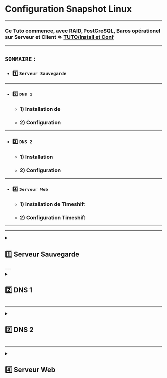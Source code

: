 # Configuration Snapshot Linux

---

### Ce Tuto commence, avec RAID, PostGreSQL, Baros opérationel sur Serveur et Client  => [TUTO/Install et Conf](https://github.com/NALSED/TUTO/tree/main/PERSO/Bareos)

---

## `SOMMAIRE` : 

* ### 1️⃣ `Serveur Sauvegarde`

   

---

* ### 2️⃣ `DNS 1`

  * ### 1) Installation de 

   * ### 2) Configuration 
---

* ### 3️⃣ `DNS 2`

   * ### 1) Installation 
   
   * ### 2) Configuration 

---

* ### 4️⃣ `Serveur Web`

  * ### 1) Installation de Timeshift

  * ### 2) Configuration Timeshift
   
---
---



<details>
<summary>
<h2>
1️⃣ Serveur Sauvegarde
</h2>
</summary>

</details>
---

<details>
<summary>
<h2>
2️⃣ DNS 1
</h2>
</summary>

### Ce Tuto commence après l'intallation du client sur le rasberry-pi voir [ici](https://github.com/NALSED/TUTO/blob/main/PERSO/Bareos/-5-Installation-Client.md#2%EF%B8%8F%E2%83%A3-instalation-client-bareos-linux-1)
## ⚠️Syncronisation des montres!!
 	timedatectl set-timezone Asia/Yerevan
 
### 1.1) Instalation Logiciel
    apt install timeshift  
    apt install rsync 
    apt install cron
    

---

## 2) Configuration 


### 2.1) Installer le script dans /root
    nano /root/ScriptSnapshot.sh 

### 2.2) Le script     
         #!/bin/bash

          SNAPSHOT_DIR="/timeshift/snapshots"

          # Supprimer tous les anciens snapshots
          sudo rm -rf "${SNAPSHOT_DIR}"/*

          # Créer un nouveau snapshot
          sudo timeshift --create --scripted

### 2.3) Droit
    chmod +x ScriptSnapshot.sh

### 2.4) Executer le Script
    ./ScriptSnapshot.sh

### 2.5) Dans l'utilisateur sednal créer le dossier du tranfert vers Bareos

      mkdir SnapshotDNS1

### 2.6) Configurer Cron
      crontab -e

### 2.6.1) Choisir l'éditeur => 1
### si erreur
      select-editor # et changer

### 2.6.2) Snapshot
		00 11 * * 0 /root/ScriptSnapshot.sh

### 2.6.3) Copie Snapshot
		
		40 11 * * 0 rsync -a /timeshift/snapshots /home/sednal/TotalDNS1/SnapshotDNS1/

![image](https://github.com/user-attachments/assets/6682cab8-388f-4e79-aace-ada706e670a6)




</details>

---

<details>
<summary>
<h2>
2️⃣ DNS 2
</h2>
</summary>

## 1) Installation 

### 1.1) Instalation Logiciel
    apt install timeshift  
    apt install rsync
    apt install sudo 
    apt install cron
    
### 1.2 Mettre sednal dans sudo 
      su -
      usermod -aG sudo sednal


---





## 2) Configuration 


### 2.1) Installer le script dans /root
    nano /root/ScriptSnapshot.sh 

### 2.2) Le script     
         #!/bin/bash

          SNAPSHOT_DIR="/timeshift/snapshots"

          # Supprimer tous les anciens snapshots
          sudo rm -rf "${SNAPSHOT_DIR}"/*

          # Créer un nouveau snapshot
          sudo timeshift --create --scripted

### 2.3) Droit
    chmod +x ScriptSnapshot.sh

### 2.4) Executer le Script
    ./ScriptSnapshot.sh

### 2.5) Dans l'utilisateur sednal créer les dossier du tranfert
      mkdir TotalDNS2
      cd TotalDNS2
      mkdir BackupDNS2
      mkdir SnapshotDNS2

### 2.6) Configurer Cron
      crontab -e

### 2.6.1) Choisir l'éditeur => 1
### si erreur
      select-editor # et changer

### 2.6.2) Snapshot
		10 2 1 2,6,10 * /root/ScriptSnapshot.sh >> /var/log/snapshotdns2.log 2>&1

		

### 2.6.3) Copie Snapshot
		
		40 2 1 2,6,10 * rsync -a /timeshift/snapshot/ /home/sednal/TotalDNS2/SnapshotDNS2/ >> /var/log/rsyncsnapshotdns2.log 2>&1
		

### 📝 FICHIER CRON COMPLET
![image](https://github.com/user-attachments/assets/072ffdf9-45b6-42f3-a745-160b16dbfc0d)


### La copie des dossier Snapshot et Backup sont réalisé [ici](https://github.com/NALSED/TUTO/blob/main/PERSO/SAUVEGARDE/BACKUP/Linux.md#copier-sur-dns1)

### ⚠️ UN DOSSIER IDENTIQUE A CELUI DE DNS2 DOIT ETRE CREER SUR DNS1
### Sur DNS1
     chown -R sednal:sednal /home/sednal/TotalDNS2
     chmod -R u+rwX /home/sednal/TotalDNS2

### Sans ça les copies Rsync ne fontionnerons pas...

</details>

---

<details>
<summary>
<h2>
4️⃣ Serveur Web
</h2>
</summary>

## 1) Installation 

### 1.1) Instalation Logiciel
    apt install timeshift  
    apt install rsync
    apt install cron
    

---





## 2) Configuration 


### 2.1) Installer le script dans /root
    nano /root/ScriptSnapshot.sh 

### 2.2) Le script     
         #!/bin/bash

          SNAPSHOT_DIR="/timeshift/snapshots"

          # Supprimer tous les anciens snapshots
          sudo rm -rf "${SNAPSHOT_DIR}"/*

          # Créer un nouveau snapshot
          sudo timeshift --create --scripted

### 2.3) Droit
    chmod +x ScriptSnapshot.sh

### 2.4) Executer le Script
    ./ScriptSnapshot.sh

### 2.5) Dans l'utilisateur sednal créer les dossier du tranfert
      mkdir TotalWeb
      cd TotalWeb
      mkdir BackupWeb
      mkdir SnapshotWeb

### 2.6) Configurer Cron
      crontab -e

### 2.6.1) Choisir l'éditeur => 1
### si erreur
      select-editor # et changer

### 2.6.2) Snapshot
		50 09 * * 0 /root/ScriptSnapshot.sh

### 2.6.3) Copie Snapshot
		
		30 10 * * 0 rsync -a /timeshift/snapshot/ /home/sednal/TotalDNS2/SnapshotWeb/

### 📝 FICHIER CRON COMPLET
![image](https://github.com/user-attachments/assets/a3d043bf-d4e9-418e-a55f-6e84c6f3dba3)


### La copie des dossier Snapshot et Backup sont réalisé [ici](https://github.com/NALSED/TUTO/blob/main/PERSO/SAUVEGARDE/BACKUP/Linux.md#copier-sur-dns1)

### ⚠️ UN DOSSIER IDENTIQUE A CELUI DE WEB DOIT ETRE CREER SUR DNS1
### Sur DNS1
     chown -R sednal:sednal /home/sednal/TotalWeb
     chmod -R u+rwX /home/sednal/TotalWeb

### Sans ça les copies Rsync ne fontionnerons pas...



















</details>

